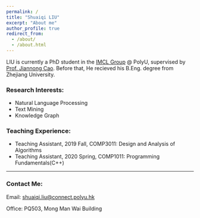 ```yaml
---
permalink: /
title: "Shuaiqi LIU"
excerpt: "About me"
author_profile: true
redirect_from: 
  - /about/
  - /about.html
---
```


LIU is currently a PhD student in the <a href="https://www4.comp.polyu.edu.hk/~labimcl/index.html" target="_blank">IMCL Group</a> @ PolyU, supervised by <a href="https://www4.comp.polyu.edu.hk/~csjcao/" target="_blank">Prof. Jiannong Cao</a>. Before that, He recieved his B.Eng. degree from Zhejiang University.


### Research Interests:
* Natural Language Processing
* Text Mining
* Knowledge Graph

### Teaching Experience:
* Teaching Assistant, 2019 Fall, COMP3011: Design and Analysis of Algorithms
* Teaching Assistant, 2020 Spring, COMP1011: Programming Fundamentals(C++)

------

### Contact Me:
Email: shuaiqi.liu@connect.polyu.hk

Office: PQ503, Mong Man Wai Building
